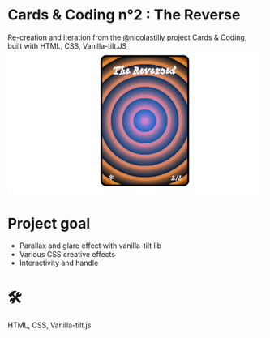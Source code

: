 # Cards & Coding n°2 : The Reverse
Re-creation and iteration from the [@nicolastilly](https://github.com/nicolastilly) project Cards &amp; Coding, built with HTML, CSS, Vanilla-tilt.JS
![the-reversed-demo](https://github.com/teotimepacreau/Cards-and-Coding-number-2/blob/main/The-reversed.gif)

# Project goal

- Parallax and glare effect with vanilla-tilt lib
- Various CSS creative effects
- Interactivity and handle

# 🛠️
HTML, CSS, Vanilla-tilt.js
